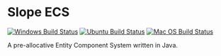 # Slope ECS
[![Windows Build Status][Windows-Build-SVG]][Windows-Build-Action]
[![Ubuntu Build Status][Ubuntu-Build-SVG]][Ubuntu-Build-Action]
[![Mac OS Build Status][MacOS-Build-SVG]][MacOS-Build-Action]

A pre-allocative Entity Component System written in Java.

[Windows-Build-Action]: https://github.com/lucasstarsz/Slope-ECS/actions?query=workflow%3ABuild-Windows "Actions: Windows Build"
[Windows-Build-SVG]: https://github.com/lucasstarsz/Slope-ECS/workflows/Build-Windows/badge.svg

[Ubuntu-Build-Action]: https://github.com/lucasstarsz/Slope-ECS/actions?query=workflow%3ABuild-Ubuntu "Actions: Ubuntu Build"
[Ubuntu-Build-SVG]: https://github.com/lucasstarsz/Slope-ECS/workflows/Build-Ubuntu/badge.svg

[MacOS-Build-Action]: https://github.com/lucasstarsz/Slope-ECS/actions?query=workflow%3ABuild-MacOS "Actions: Mac OS Build"
[MacOS-Build-SVG]: https://github.com/lucasstarsz/Slope-ECS/workflows/Build-MacOS/badge.svg
